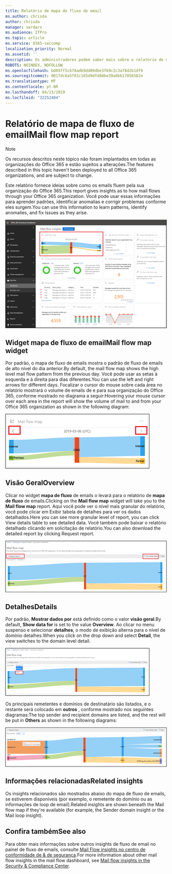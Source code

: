 ```yaml
---
title: Relatório de mapa de fluxo de email
ms.author: chrisda
author: chrisda
manager: serdars
ms.audience: ITPro
ms.topic: article
ms.service: O365-seccomp
localization_priority: Normal
ms.assetid: ''
description: Os administradores podem saber mais sobre o relatório de mapa de fluxo de emails no painel de fluxo de emails no centro de conformidade do & de segurança.
ROBOTS: NOINDEX, NOFOLLOW
ms.openlocfilehash: bd05ff5cb78adb9dd89dbe3f69c2c3a78d2b1df9
ms.sourcegitcommit: 0017dc6a5f81c165d9dfd88be39a6bb17856582e
ms.translationtype: MT
ms.contentlocale: pt-BR
ms.lasthandoff: 04/23/2019
ms.locfileid: "32252404"
---
```

# <a name="mail-flow-map-report"></a><span data-ttu-id="ad399-103">Relatório de mapa de fluxo de email</span><span class="sxs-lookup"><span data-stu-id="ad399-103">Mail flow map report</span></span>

> [!NOTE]
> <span data-ttu-id="ad399-104">Os recursos descritos neste tópico não foram implantados em todas as organizações do Office 365 e estão sujeitos a alterações.</span><span class="sxs-lookup"><span data-stu-id="ad399-104">The features described in this topic haven't been deployed to all Office 365 organizations, and are subject to change.</span></span>

<span data-ttu-id="ad399-105">Este relatório fornece ideias sobre como os emails fluem pela sua organização do Office 365.</span><span class="sxs-lookup"><span data-stu-id="ad399-105">This report gives insights as to how mail flows through your Office 365 organization.</span></span> <span data-ttu-id="ad399-106">Você pode usar essas informações para aprender padrões, identificar anomalias e corrigir problemas conforme eles surgem.</span><span class="sxs-lookup"><span data-stu-id="ad399-106">You can use this information to learn patterns, identify anomalies, and fix issues as they arise.</span></span>

![O relatório do mapa de fluxo de emails no painel de fluxo de emails no centro de conformidade do & de segurança](media/mail-flow-map-selected.png)

## <a name="mail-flow-map-widget"></a><span data-ttu-id="ad399-108">Widget mapa de fluxo de email</span><span class="sxs-lookup"><span data-stu-id="ad399-108">Mail flow map widget</span></span>

<span data-ttu-id="ad399-109">Por padrão, o mapa de fluxo de emails mostra o padrão de fluxo de emails de alto nível do dia anterior.</span><span class="sxs-lookup"><span data-stu-id="ad399-109">By default, the mail flow map shows the high level mail flow pattern from the previous day.</span></span> <span data-ttu-id="ad399-110">Você pode usar as setas à esquerda e à direita para dias diferentes.</span><span class="sxs-lookup"><span data-stu-id="ad399-110">You can use the left and right arrows for different days.</span></span> <span data-ttu-id="ad399-111">Focalizar o cursor do mouse sobre cada área no relatório mostrará o volume de emails de e para sua organização do Office 365, conforme mostrado no diagrama a seguir:</span><span class="sxs-lookup"><span data-stu-id="ad399-111">Hovering your mouse cursor over each area in the report will show the volume of mail to and from your Office 365 organization as shown in the following diagram:</span></span>

![Setas para a esquerda e para a direita no widget mapa de fluxo de emails](media/mail-flow-map-widget.png)

## <a name="overview"></a><span data-ttu-id="ad399-113">Visão Geral</span><span class="sxs-lookup"><span data-stu-id="ad399-113">Overview</span></span>

<span data-ttu-id="ad399-114">Clicar no widget **mapa de fluxo** de emails o levará para o relatório de **mapa de fluxo** de emails.</span><span class="sxs-lookup"><span data-stu-id="ad399-114">Clicking on the **Mail flow map** widget will take you to the **Mail flow map** report.</span></span> <span data-ttu-id="ad399-115">Aqui você pode ver o nível mais granular do relatório, você pode clicar em Exibir tabela de detalhes para ver os dados detalhados.</span><span class="sxs-lookup"><span data-stu-id="ad399-115">Here you can see more granular level of report, you can click View details table to see detailed data.</span></span> <span data-ttu-id="ad399-116">Você também pode baixar o relatório detalhado clicando em solicitação de relatório.</span><span class="sxs-lookup"><span data-stu-id="ad399-116">You can also download the detailed report by clicking Request report.</span></span>

![Exibição de visão geral no relatório de mapa de fluxo de emails](media/mail-flow-map-overview.png)

## <a name="details"></a><span data-ttu-id="ad399-118">Detalhes</span><span class="sxs-lookup"><span data-stu-id="ad399-118">Details</span></span>

<span data-ttu-id="ad399-119">Por padrão, **Mostrar dados por** está definido como o valor **visão geral**.</span><span class="sxs-lookup"><span data-stu-id="ad399-119">By default, **Show data for** is set to the value **Overview**.</span></span> <span data-ttu-id="ad399-120">Ao clicar no menu suspenso e selecionar **detalhes**, o modo de exibição alterna para o nível de domínio detalhes.</span><span class="sxs-lookup"><span data-stu-id="ad399-120">When you click on the drop down and select **Detail**, the view switches to the domain level detail.</span></span>

![Selecionar detalhes em mostrar dados para no modo de exibição visão geral no relatório de mapa de fluxo de emails](media/mail-flow-map-select-detail.png)

<span data-ttu-id="ad399-122">Os principais remetentes e domínios de destinatário são listados, e o restante será colocado em **outros** , conforme mostrado nos seguintes diagramas:</span><span class="sxs-lookup"><span data-stu-id="ad399-122">The top sender and recipient domains are listed, and the rest will be put in **Others** as shown in the following diagrams:</span></span>

![Exibição de detalhes no relatório de mapa de fluxo de emails](media/mail-flow-map-detail.png)

## <a name="related-insights"></a><span data-ttu-id="ad399-124">Informações relacionadas</span><span class="sxs-lookup"><span data-stu-id="ad399-124">Related insights</span></span>

<span data-ttu-id="ad399-125">Os insights relacionados são mostrados abaixo do mapa de fluxo de emails, se estiverem disponíveis (por exemplo, o remetente do domínio ou as informações de loop de email).</span><span class="sxs-lookup"><span data-stu-id="ad399-125">Related insights are shown beneath the Mail flow map if they're available (for example, the Sender domain insight or the Mail loop insight).</span></span>

## <a name="see-also"></a><span data-ttu-id="ad399-126">Confira também</span><span class="sxs-lookup"><span data-stu-id="ad399-126">See also</span></span>

<span data-ttu-id="ad399-127">Para obter mais informações sobre outros insights de fluxo de email no painel de fluxo de emails, consulte [Mail Flow insights no centro de conformidade de & de segurança](mail-flow-insights-v2.md).</span><span class="sxs-lookup"><span data-stu-id="ad399-127">For more information about other mail flow insights in the mail flow dashboard, see [Mail flow insights in the Security & Compliance Center](mail-flow-insights-v2.md).</span></span>